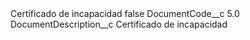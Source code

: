 <?xml version="1.0" encoding="UTF-8"?>
<CustomMetadata xmlns="http://soap.sforce.com/2006/04/metadata" xmlns:xsi="http://www.w3.org/2001/XMLSchema-instance" xmlns:xsd="http://www.w3.org/2001/XMLSchema">
    <label>Certificado de incapacidad</label>
    <protected>false</protected>
    <values>
        <field>DocumentCode__c</field>
        <value xsi:type="xsd:double">5.0</value>
    </values>
    <values>
        <field>DocumentDescription__c</field>
        <value xsi:type="xsd:string">Certificado de incapacidad</value>
    </values>
</CustomMetadata>
